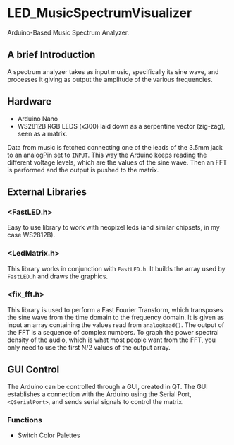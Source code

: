 # LED_MusicSpectrumVisualizer
Arduino-Based Music Spectrum Analyzer.

## A brief Introduction
A spectrum analyzer takes as input music, specifically its sine wave, and processes it giving as output the amplitude of the various frequencies.

## Hardware
- Arduino Nano
- WS2812B RGB LEDS (x300) laid down as a serpentine vector (zig-zag), seen as a matrix.

Data from music is fetched connecting one of the leads of the 3.5mm jack to an analogPin set to `INPUT`. This way the Arduino keeps reading the different voltage levels, which are the values of the sine wave. Then an FFT is performed and the output is pushed to the matrix.

## External Libraries
### <FastLED.h>
Easy to use library to work with neopixel leds (and similar chipsets, in my case WS2812B).

### <LedMatrix.h> 
This library works in conjunction with `FastLED.h`. It builds the array used by `FastLED.h` and draws the graphics.

### <fix_fft.h> 
This library is used to perform a Fast Fourier Transform, which transposes the sine wave from the time domain to the frequency domain. It is given as input an array containing the values read from `analogRead()`.
The output of the FFT is a sequence of complex numbers. To graph the power spectral density of the audio, which is what most people want from the FFT, you only need to use the first N/2 values of the output array.

## GUI Control
The Arduino can be controlled through a GUI, created in QT. The GUI establishes a connection with the Arduino using the Serial Port, `<QSerialPort>`, and sends serial signals to control the matrix.

### Functions
- Switch Color Palettes
